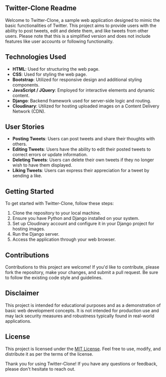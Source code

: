
## Twitter-Clone Readme

Welcome to Twitter-Clone, a sample web application designed to mimic the basic functionalities of Twitter. This project aims to provide users with the ability to post tweets, edit and delete them, and like tweets from other users. Please note that this is a simplified version and does not include features like user accounts or following functionality.

## Technologies Used

- **HTML**: Used for structuring the web page.
- **CSS**: Used for styling the web page.
- **Bootstrap**: Utilized for responsive design and additional styling components.
- **JavaScript / JQuery**: Employed for interactive elements and dynamic content.
- **Django**: Backend framework used for server-side logic and routing.
- **Cloudinary**: Utilized for hosting uploaded images on a Content Delivery Network (CDN).

## User Stories

- **Posting Tweets**: Users can post tweets and share their thoughts with others.
- **Editing Tweets**: Users have the ability to edit their posted tweets to correct errors or update information.
- **Deleting Tweets**: Users can delete their own tweets if they no longer wish to have them displayed.
- **Liking Tweets**: Users can express their appreciation for a tweet by sending a like.

## Getting Started

To get started with Twitter-Clone, follow these steps:

1. Clone the repository to your local machine.
2. Ensure you have Python and Django installed on your system.
3. Set up Cloudinary account and configure it in your Django project for hosting images.
4. Run the Django server.
5. Access the application through your web browser.



## Contributions

Contributions to this project are welcome! If you'd like to contribute, please fork the repository, make your changes, and submit a pull request. Be sure to follow the existing code style and guidelines.

## Disclaimer

This project is intended for educational purposes and as a demonstration of basic web development concepts. It is not intended for production use and may lack security measures and robustness typically found in real-world applications.

## License

This project is licensed under the [MIT License](LICENSE). Feel free to use, modify, and distribute it as per the terms of the license.

Thank you for using Twitter-Clone! If you have any questions or feedback, please don't hesitate to reach out.









